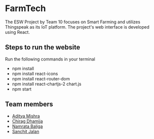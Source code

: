 # FarmTech
The ESW Project by Team 10 focuses on Smart Farming and utilizes Thingspeak as its IoT platform. The project's web interface is developed using React.

## Steps to run the website
Run the following commands in your terminal
- npm install
- npm install react-icons
- npm install react-router-dom
- npm install react-chartjs-2 chart.js
- npm start

## Team members
- [Aditya Mishra](https://github.com/AdityaMishraOG/)
- [Chirag Dhamija](https://github.com/chiragdhamija)
- [Namrata Baliga](https://github.com/namsB7)
- [Sanchit Jalan](https://github.com/sanchit27-jalan)

  
  
